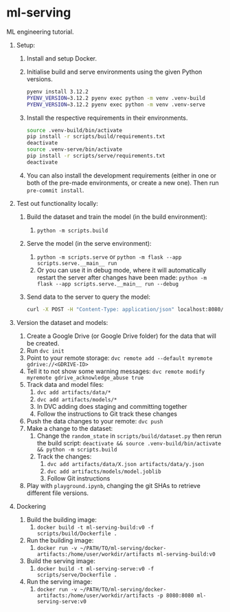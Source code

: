 # ml-serving

ML engineering tutorial.

1. Setup:
   1. Install and setup Docker.
   2. Initialise build and serve environments using the given Python versions.

        ```bash
        pyenv install 3.12.2
        PYENV_VERSION=3.12.2 pyenv exec python -m venv .venv-build
        PYENV_VERSION=3.12.2 pyenv exec python -m venv .venv-serve
        ```

   3. Install the respective requirements in their environments.

        ```bash
        source .venv-build/bin/activate
        pip install -r scripts/build/requirements.txt
        deactivate
        source .venv-serve/bin/activate
        pip install -r scripts/serve/requirements.txt
        deactivate
        ```

   4. You can also install the development requirements (either in one or both of the pre-made environments, or create a new one). Then run `pre-commit install`.
2. Test out functionality locally:
   1. Build the dataset and train the model (in the build environment):
      1. `python -m scripts.build`
   2. Serve the model (in the serve environment):
      1. `python -m scripts.serve` or `python -m flask --app scripts.serve.__main__ run`
      2. Or you can use it in debug mode, where it will automatically restart the server after changes have been made: `python -m flask --app scripts.serve.__main__ run --debug`
   3. Send data to the server to query the model:

       ```bash
       curl -X POST -H "Content-Type: application/json" localhost:8080/predict -d @artifacts/data/X.json
       ```

3. Version the dataset and models:
   1. Create a Google Drive (or Google Drive folder) for the data that will be created.
   2. Run `dvc init`
   3. Point to your remote storage: `dvc remote add --default myremote gdrive://<GDRIVE-ID>`
   4. Tell it to not show some warning messages: `dvc remote modify myremote gdrive_acknowledge_abuse true`
   5. Track data and model files:
      1. `dvc add artifacts/data/*`
      2. `dvc add artifacts/models/*`
      3. In DVC adding does staging and committing together
      4. Follow the instructions to Git track these changes
   6. Push the data changes to your remote: `dvc push`
   7. Make a change to the dataset:
      1. Change the `random_state` in `scripts/build/dataset.py` then rerun the build script: `deactivate && source .venv-build/bin/activate && python -m scripts.build`
      2. Track the changes:
         1. `dvc add artifacts/data/X.json artifacts/data/y.json`
         2. `dvc add artifacts/models/model.joblib`
         3. Follow Git instructions
   8. Play with `playground.ipynb`, changing the git SHAs to retrieve different file versions.
4. Dockering
   1. Build the building image:
      1. `docker build -t ml-serving-build:v0 -f scripts/build/Dockerfile .`
   2. Run the building image:
      1. `docker run -v ~/PATH/TO/ml-serving/docker-artifacts:/home/user/workdir/artifacts ml-serving-build:v0`
   3. Build the serving image:
      1. `docker build -t ml-serving-serve:v0 -f scripts/serve/Dockerfile .`
   4. Run the serving image:
      1. `docker run -v ~/PATH/TO/ml-serving/docker-artifacts:/home/user/workdir/artifacts -p 8080:8080 ml-serving-serve:v0`

